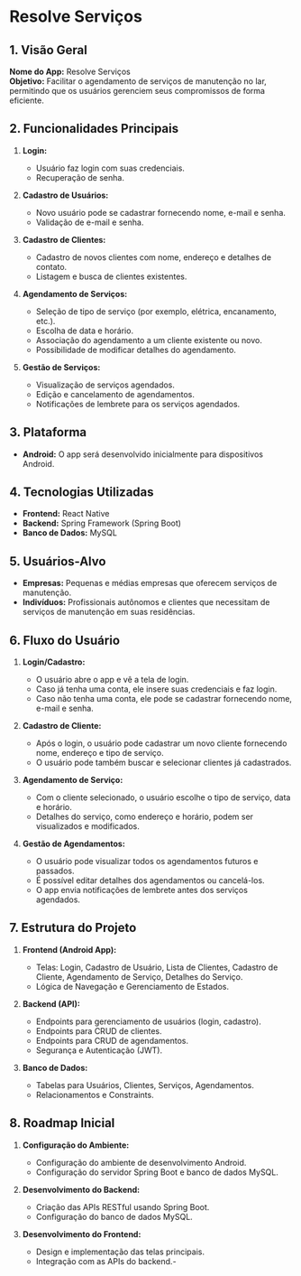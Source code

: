 # Resolve Serviços

## 1. Visão Geral

**Nome do App:** Resolve Serviços  
**Objetivo:** Facilitar o agendamento de serviços de manutenção no lar, permitindo que os usuários gerenciem seus compromissos de forma eficiente.

## 2. Funcionalidades Principais

1. **Login:**
   - Usuário faz login com suas credenciais.
   - Recuperação de senha.

2. **Cadastro de Usuários:**
   - Novo usuário pode se cadastrar fornecendo nome, e-mail e senha.
   - Validação de e-mail e senha.

3. **Cadastro de Clientes:**
   - Cadastro de novos clientes com nome, endereço e detalhes de contato.
   - Listagem e busca de clientes existentes.

4. **Agendamento de Serviços:**
   - Seleção de tipo de serviço (por exemplo, elétrica, encanamento, etc.).
   - Escolha de data e horário.
   - Associação do agendamento a um cliente existente ou novo.
   - Possibilidade de modificar detalhes do agendamento.

5. **Gestão de Serviços:**
   - Visualização de serviços agendados.
   - Edição e cancelamento de agendamentos.
   - Notificações de lembrete para os serviços agendados.

## 3. Plataforma

- **Android:** O app será desenvolvido inicialmente para dispositivos Android.

## 4. Tecnologias Utilizadas

- **Frontend:** React Native
- **Backend:** Spring Framework (Spring Boot)
- **Banco de Dados:** MySQL

## 5. Usuários-Alvo

- **Empresas:** Pequenas e médias empresas que oferecem serviços de manutenção.
- **Indivíduos:** Profissionais autônomos e clientes que necessitam de serviços de manutenção em suas residências.

## 6. Fluxo do Usuário

1. **Login/Cadastro:**
   - O usuário abre o app e vê a tela de login.
   - Caso já tenha uma conta, ele insere suas credenciais e faz login.
   - Caso não tenha uma conta, ele pode se cadastrar fornecendo nome, e-mail e senha.

2. **Cadastro de Cliente:**
   - Após o login, o usuário pode cadastrar um novo cliente fornecendo nome, endereço e tipo de serviço.
   - O usuário pode também buscar e selecionar clientes já cadastrados.

3. **Agendamento de Serviço:**
   - Com o cliente selecionado, o usuário escolhe o tipo de serviço, data e horário.
   - Detalhes do serviço, como endereço e horário, podem ser visualizados e modificados.

4. **Gestão de Agendamentos:**
   - O usuário pode visualizar todos os agendamentos futuros e passados.
   - É possível editar detalhes dos agendamentos ou cancelá-los.
   - O app envia notificações de lembrete antes dos serviços agendados.

## 7. Estrutura do Projeto

1. **Frontend (Android App):**
   - Telas: Login, Cadastro de Usuário, Lista de Clientes, Cadastro de Cliente, Agendamento de Serviço, Detalhes do Serviço.
   - Lógica de Navegação e Gerenciamento de Estados.

2. **Backend (API):**
   - Endpoints para gerenciamento de usuários (login, cadastro).
   - Endpoints para CRUD de clientes.
   - Endpoints para CRUD de agendamentos.
   - Segurança e Autenticação (JWT).

3. **Banco de Dados:**
   - Tabelas para Usuários, Clientes, Serviços, Agendamentos.
   - Relacionamentos e Constraints.

## 8. Roadmap Inicial

1. **Configuração do Ambiente:**
   - Configuração do ambiente de desenvolvimento Android.
   - Configuração do servidor Spring Boot e banco de dados MySQL.

2. **Desenvolvimento do Backend:**
   - Criação das APIs RESTful usando Spring Boot.
   - Configuração do banco de dados MySQL.

3. **Desenvolvimento do Frontend:**
   - Design e implementação das telas principais.
   - Integração com as APIs do backend.-
